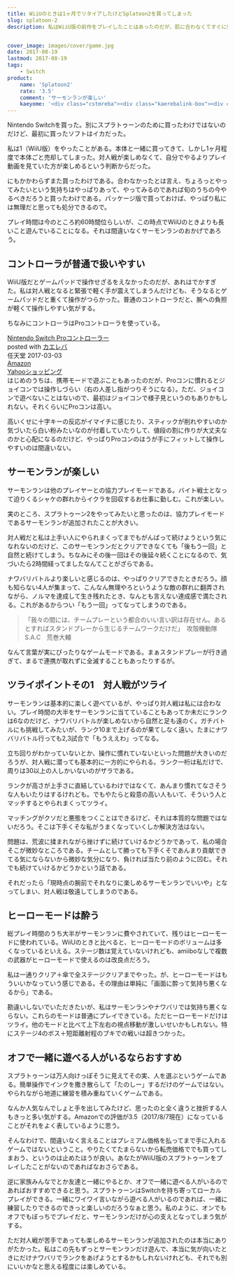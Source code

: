 ```yaml
---
title: WiiUのときは1ヶ月でリタイアしたけどSplatoon2を買ってしまった
slug: splatoon-2
description: 私はWiiU版の前作をプレイしたことはあったのだが、肌に合わなくてすぐに処分してしまった経験がある。にもかかわらず、Splatoon2を購入した。対人戦は楽しめなかったが、今作ではサーモンランという協力プレイモードがあるので楽しめている。


cover_image: images/cover/game.jpg
date: 2017-08-19
lastmod: 2017-08-19
tags: 
    - Switch
product:
    name: 'Splatoon2'
    rate: '3.5'
    comment: 'サーモンランが楽しい'
    kaeyome: '<div class="cstmreba"><div class="kaerebalink-box"><div class="kaerebalink-image"><a href="http://www.amazon.co.jp/exec/obidos/ASIN/B072J2J26T/illusionspace-22/" target="_blank" ><img src="https://images-fe.ssl-images-amazon.com/images/I/61t2z334DvL._SL160_.jpg" style="border: none;" /></a></div><div class="kaerebalink-info"><div class="kaerebalink-name"><a href="http://www.amazon.co.jp/exec/obidos/ASIN/B072J2J26T/illusionspace-22/" target="_blank" >Splatoon 2 (スプラトゥーン2)</a><div class="kaerebalink-powered-date">posted with <a href="http://kaereba.com" rel="nofollow" target="_blank">カエレバ</a></div></div><div class="kaerebalink-detail"> 任天堂 2017-07-21    </div><div class="kaerebalink-link1"><div class="shoplinkamazon"><a href="http://www.amazon.co.jp/gp/search?keywords=splatoon2&__mk_ja_JP=%E3%82%AB%E3%82%BF%E3%82%AB%E3%83%8A&tag=illusionspace-22" target="_blank" >Amazon</a></div><div class="shoplinkyahoo"><a href="//ck.jp.ap.valuecommerce.com/servlet/referral?sid=3085416&pid=882193779&vc_url=http%3A%2F%2Fsearch.shopping.yahoo.co.jp%2Fsearch%3Fp%3Dsplatoon2&vcptn=kaereba" target="_blank" >Yahooショッピング<img src="//ad.jp.ap.valuecommerce.com/servlet/gifbanner?sid=3085416&pid=882193779" height="1" width="1" border="0"></a></div></div></div><div class="booklink-footer"></div></div></div>'
---
```


Nintendo Switchを買った。別にスプラトゥーンのために買ったわけではないのだけど、最初に買ったソフトはイカだった。

私は1（WiiU版）をやったことがある。本体と一緒に買ってきて、しかし1ヶ月程度で本体ごと売却してしまった。対人戦が楽しめなくて、自分でやるよりプレイ動画を見ていた方が楽しめるという判断からだった。

にもかかわらずまた買ったわけである。合わなかったとは言え、ちょろっとやってみたいという気持ちはやっぱりあって、やってみるのであれば旬のうちの今やるべきだろうと買ったわけである。パッケージ版で買っておけば、やっぱり私には無理だと思っても処分できるので。

プレイ時間は今のところ約60時間位らしいが、この時点でWiiUのときよりも長いこと遊んでいることになる。それは間違いなくサーモンランのおかげであろう。


## コントローラが普通で扱いやすい


WiiU版だとゲームパッドで操作せざるをえなかったのだが、あれはでかすぎた。私は対人戦となると緊張で軽く手が震えてしまうんだけども、そうなるとゲームパッドだと重くて操作がつらかった。普通のコントローラだと、腕への負担が軽くて操作しやすい気がする。

ちなみにコントローラはProコントローラを使っている。

<div class="cstmreba">
<div class="kaerebalink-box">
<div class="kaerebalink-image"><a href="http://www.amazon.co.jp/exec/obidos/ASIN/B01NCX3W3O/illusionspace-22/" target="_blank" ><img alt=""  src="https://images-fe.ssl-images-amazon.com/images/I/51OWg-zsNHL._SL160_.jpg" style="border: none;" /></a></div>
<div class="kaerebalink-info">
<div class="kaerebalink-name"><a href="http://www.amazon.co.jp/exec/obidos/ASIN/B01NCX3W3O/illusionspace-22/" target="_blank" >Nintendo Switch Proコントローラー</a>

<div class="kaerebalink-powered-date">posted with <a href="http://kaereba.com" rel="nofollow" target="_blank">カエレバ</a></div>
</div>
<div class="kaerebalink-detail"> 任天堂 2017-03-03    </div>
<div class="kaerebalink-link1">
<div class="shoplinkamazon"><a href="http://www.amazon.co.jp/gp/search?keywords=Switch%E3%80%80%E3%83%97%E3%83%AD%E3%82%B3%E3%83%B3%E3%83%88%E3%83%AD%E3%83%BC%E3%83%A9&#038;__mk_ja_JP=%E3%82%AB%E3%82%BF%E3%82%AB%E3%83%8A&#038;tag=illusionspace-22" target="_blank" >Amazon</a></div>
<div class="shoplinkyahoo"><a href="//ck.jp.ap.valuecommerce.com/servlet/referral?sid=3085416&#038;pid=882193779&#038;vc_url=http%3A%2F%2Fsearch.shopping.yahoo.co.jp%2Fsearch%3Fp%3DSwitch%25E3%2580%2580%25E3%2583%2597%25E3%2583%25AD%25E3%2582%25B3%25E3%2583%25B3%25E3%2583%2588%25E3%2583%25AD%25E3%2583%25BC%25E3%2583%25A9&#038;vcptn=kaereba" target="_blank" >Yahooショッピング<img alt=""  src="//ad.jp.ap.valuecommerce.com/servlet/gifbanner?sid=3085416&#038;pid=882193779" height="1" width="1"></a></div>
</div>
</div>
<div class="booklink-footer"></div>
</div>
</div>
はじめのうちは、携帯モードで遊ぶこともあったのだが、Proコンに慣れるとジョイコンでは操作しづらい（右の人差し指がつりそうになる）。ただ、ジョイコンで遊べないことはないので、最初はジョイコンで様子見というのもありかもしれない。それくらいにProコンは高い。

高いくせに十字キーの反応がイマイチに感じたり、スティックが削れやすいのか気づいたら白い粉みたいなのが付着していたりして、値段の割に作りが大丈夫なのかと心配になるのだけど、やっぱりProコンのほうが手にフィットして操作しやすいのは間違いない。


## サーモンランが楽しい


サーモンランは他のプレイヤーとの協力プレイモードである。バイト戦士となって迫りくるシャケの群れからイクラを回収するお仕事に勤しむ。これが楽しい。

実のところ、スプラトゥーン2をやってみたいと思ったのは、協力プレイモードであるサーモンランが追加されたことが大きい。

対人戦だと私は上手い人にやられまくってまでもがんばって続けようという気になれないのだけど、このサーモンランだとクリアできなくても「後もう一回」と自然と続けてしまう。ちなみにその後一回はその後延々続くことになるので、気づいたら2時間経ってましたなんてことがざらである。

ナワバリバトルより楽しいと感じるのは、やっぱりクリアできたときだろう。顔も知らない4人が集まって、こんなん無理やろというような敵の群れに翻弄されながら、ノルマを達成して生き残れたとき、なんとも言えない達成感で満たされる。これがあるからつい「もう一回」ってなってしまうのである。

<blockquote>
  「我々の間には、チームプレーという都合のいい言い訳は存在せん。あるとすればスタンドプレーから生じるチームワークだけだ」　攻殻機動隊S.A.C　荒巻大輔

</blockquote>
なんて言葉が実にぴったりなゲームモードである。まぁスタンドプレーが行き過ぎて、まるで連携が取れずに全滅することもあったりするが。


## ツライポイントその1　対人戦がツライ


サーモンランは基本的に楽しく遊べているが、やっぱり対人戦は私には合わない。プレイ時間の大半をサーモンランに当てていることもあってか未だにランクは6なのだけど、ナワバリバトルが楽しめないから自然と足も遠のく。ガチバトルにも挑戦してみたいが、ランク10まで上げるのが果てしなく遠い。たまにナワバリバトル行っても2,3試合で「もうええわ」ってなる。

立ち回りがわかっていないとか、操作に慣れていないといった問題が大きいのだろうが、対人戦に潜っても基本的に一方的にやられる。ランク一桁は私だけで、周りは30以上の人しかいないのがザラである。

ランクが高さが上手さに直結しているわけではなくて、あんまり慣れてなさそうな人もいたりはするけれども。でもやたらと殺意の高い人もいて、そういう人とマッチするとやられまくってツライ。

マッチングがクソだと悪態をつくことはできるけど、それは本質的な問題ではないだろう。そこは下手くそな私がうまくなっていくしか解決方法はない。

問題は、荒波に揉まれながら挫けずに続けていけるかどうかであって、私の場合そこが微妙なところである。チームとして勝っても下手くそであんまり貢献できてる気にならないから微妙な気分になり、負ければ当たり前のように凹む。それでも続けていけるかどうかという話である。

それだったら「現時点の腕前でそれなりに楽しめるサーモンランでいいや」となってしまい、対人戦は敬遠してしまうのである。


## ヒーローモードは酔う


総プレイ時間のうち大半がサーモンランに費やされていて、残りはヒーローモードに使われている。WiiUのときと比べると、ヒーローモードのボリュームは多くなっているといえる。ステージ数は覚えていないけれども、amiiboなしで複数の武器がヒーローモードで使えるのは改良点だろう。

私は一通りクリア＋傘で全ステージクリアまでやった。が、ヒーローモードはもういいかなっていう感じである。その理由は単純に「画面に酔って気持ち悪くなるから」である。

勘違いしないでいただきたいが、私はサーモンランやナワバリでは気持ち悪くならない。これらのモードは普通にプレイできている。ただヒーローモードだけはツライ。他のモードと比べて上下左右の視点移動が激しいせいかもしれない。特にステージ4のボス＋短距離射程のブキでの戦いは超きつかった。


## オフで一緒に遊べる人がいるならおすすめ


スプラトゥーンは万人向けっぽそうに見えてその実、人を選ぶというゲームである。簡単操作でインクを撒き散らして「たのしー」するだけのゲームではない。やられながら地道に練習を積み重ねていくゲームである。

なんか人気なんでしょと手を出してみたけど、思ったのと全く違うと挫折する人もきっと多い気がする。Amazonでの評価が3.5（2017/8/7現在）になっていることがそれをよく表しているように思う。

そんなわけで、間違いなく言えることはプレミアム価格を払ってまで手に入れるゲームではないということ。やりたくてたまらないから転売価格ででも買ってしまおう、というのは止めたほうが良い。あなたがWiiU版のスプラトゥーンをプレイしたことがないのであればなおさらである。

逆に家族みんなでとか友達と一緒にやるとか、オフで一緒に遊べる人がいるのであればおすすめできると思う。スプラトゥーンはSwitchを持ち寄ってローカルプレイができる。一緒にワイワイ言いながら遊べる人がいるのであれば、一緒に練習したりできるのできっと楽しいのだろうなぁと思う。私のように、オンでもオフでもぼっちでプレイだと、サーモンランだけが心の支えとなってしまう気がする。

ただ対人戦が苦手であっても楽しめるサーモンランが追加されたのは本当にありがたかった。私はこの先もずっとサーモンランだけ遊んで、本当に気が向いたときにだけナワバリでランクをあげようとするかもしれないけれども、それでも別にいいかなと思える程度には楽しめている。


  